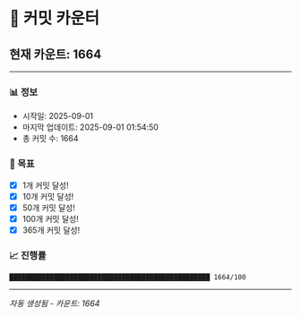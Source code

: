 # 🔢 커밋 카운터

## 현재 카운트: 1664

---

### 📊 정보
- 시작일: 2025-09-01
- 마지막 업데이트: 2025-09-01 01:54:50
- 총 커밋 수: 1664

### 🎯 목표
- [x] 1개 커밋 달성!
- [x] 10개 커밋 달성!
- [x] 50개 커밋 달성!
- [x] 100개 커밋 달성!
- [x] 365개 커밋 달성!

### 📈 진행률
```
██████████████████████████████████████████████████ 1664/100
```

---
*자동 생성됨 - 카운트: 1664*

